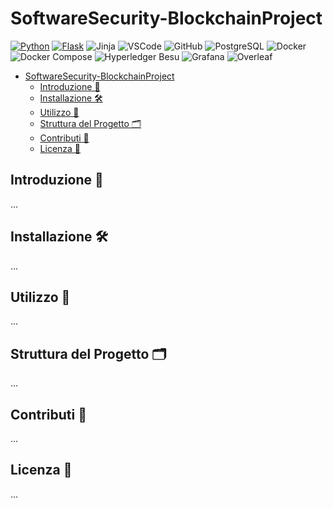 # SoftwareSecurity-BlockchainProject
<!--<p align="center">
  <img src="blockchain-filiera-alimentare.png" alt="Blockchain filiera produttiva alimentare" width="400">
</p>
-->
[![Python](https://img.shields.io/badge/python-%230376D6?style=for-the-badge&logo=python&logoColor=white)](https://www.python.org/)
[![Flask](https://img.shields.io/badge/Flask-%23000000?style=for-the-badge&logo=flask&logoColor=white)](https://flask.palletsprojects.com/en/stable/)
![Jinja](https://img.shields.io/badge/Jinja-%23000000?style=for-the-badge&logo=jinja&logoColor=white)
![VSCode](https://img.shields.io/badge/VSCode-%23007ACC?style=for-the-badge&logo=visualstudiocode&logoColor=white)
![GitHub](https://img.shields.io/badge/GitHub-%23121011?style=for-the-badge&logo=github&logoColor=white)
![PostgreSQL](https://img.shields.io/badge/PostgreSQL-%23336791?style=for-the-badge&logo=postgresql&logoColor=white)
![Docker](https://img.shields.io/badge/Docker-%232496ED?style=for-the-badge&logo=docker&logoColor=white)
![Docker Compose](https://img.shields.io/badge/Docker%20Compose-%23FF69B4?style=for-the-badge&logo=docker&logoColor=white)
![Hyperledger Besu](https://img.shields.io/badge/Hyperledger%20Besu-%230072C6?style=for-the-badge&logo=hyperledger&logoColor=white)
![Grafana](https://img.shields.io/badge/Grafana-%23F46800?style=for-the-badge&logo=grafana&logoColor=white)
![Overleaf](https://img.shields.io/badge/Overleaf-%2300C2B9?style=for-the-badge&logo=overleaf&logoColor=white)
<!-- Solidity e metamask   -->

- [SoftwareSecurity-BlockchainProject](#softwaresecurity-blockchainproject)
  - [Introduzione 📖](#introduzione-)
  - [Installazione 🛠️](#installazione-️)
  - [Utilizzo 🚀](#utilizzo-)
  - [Struttura del Progetto 🗂️](#struttura-del-progetto-️)
  - [Contributi 🤝](#contributi-)
  - [Licenza 📜](#licenza-)

## Introduzione 📖
...

## Installazione 🛠️
...

## Utilizzo 🚀
...

## Struttura del Progetto 🗂️
...

## Contributi 🤝
...

## Licenza 📜
...

